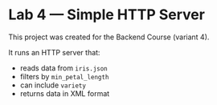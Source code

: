 # Lab 4 — Simple HTTP Server

This project was created for the Backend Course (variant 4).

It runs an HTTP server that:
- reads data from `iris.json`
- filters by `min_petal_length`
- can include `variety`
- returns data in XML format